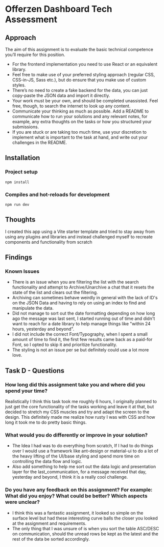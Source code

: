 # Offerzen Dashboard Tech Assessment

## Approach

The aim of this assignment is to evaluate the basic technical competence you’ll require for this
position.

- For the frontend implementation you need to use React or an equivalent library.
- Feel free to make use of your preferred styling approach (regular CSS, CSS-in-JS, Sass etc.), but do ensure that you make use of custom styles.
- There’s no need to create a fake backend for the data, you can just copy-paste the JSON
  data and import it directly.
- Your work must be your own, and should be completed unassisted. Feel free, though, to
  search the internet to look up any content.
- Communicate your thinking as much as possible. Add a README to communicate how to
  run your solutions and any relevant notes, for example, any extra thoughts on the tasks or
  how you structured your submissions.
- If you are stuck or are taking too much time, use your discretion to implement what is
  important to the task at hand, and write out your challenges in the README.

## Installation

### Project setup

```
npm install
```

### Compiles and hot-reloads for development

```
npm run dev
```

## Thoughts

I created this app using a Vite starter template and tried to stay away from using any plugins and libraries and instead challenged myself to recreate components and functionality from scratch

## Findings

### Known Issues

- There is an issue when you are filtering the list with the search functionality and attempt to Archive/Unarchive a chat that it resets the state of the list and clears out the filtering.
- Archiving can sometimes behave weirdly in general with the lack of ID's on the JSON Data and having to rely on using an index to find and manipulate the data.
- Did not manage to sort out the date formatting depending on how long ago the message was last sent, I started running out of time and didn't want to reach for a date library to help manage things like "within 24 hours, yesterday and beyond".
- I did not include the correct Font/Typography, when I spent a small amount of time to find it, the first few results came back as a paid-for Font, so I opted to skip it and prioritize functionality.
- The styling is not an issue per se but definitely could use a lot more love.

## Task D - Questions

### How long did this assignment take you and where did you spend your time?

Realistically I think this task took me roughly 6 hours, I originally planned to just get the core functionality of the tasks working and leave it at that, but decided to stretch my CSS muscles and try and adapt the screen to the design.
This definitely made me realize how rusty I was with CSS and how long it took me to do pretty basic things.

### What would you do differently or improve in your solution?

- The Idea I had was to do everything from scratch, If I had to do things over I would use a framework like ant-design or material-ui to do a lot of the heavy lifting of the UI/base styling and spend more time on controlling the data flow and logic.
- Also add something to help me sort out the data logic and presentation layer for the last_communication, for a message received that day, yesterday and beyond, I think it is a really cool challenge.

### Do you have any feedback on this assignment? For example: What did you enjoy? What could be better? Which aspects were unclear?

- I think this was a fantastic assignment, it looked so simple on the surface level but had these interesting curve balls the closer you looked at the assignment and requirements.
- The only thing that I was unsure of is when you sort the table ASC/DESC on communication, should the unread rows be kept as the latest and the rest of the data be sorted accordingly.

